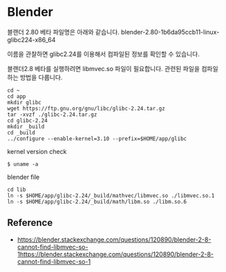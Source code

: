 # Blender

블랜더 2.80 베타 파일명은 아래와 같습니다.
blender-2.80-1b6da95ccb11-linux-glibc224-x86_64

이름을 관찰하면 glibc2.24를 이용해서 컴파일된 정보를 확인할 수 있습니다.

블랜더2.8 베타를 실행하려면 libmvec.so 파일이 필요합니다.
관련된 파일을 컴파일 하는 방법을 다룹니다.

```
cd ~
cd app
mkdir glibc
wget https://ftp.gnu.org/gnu/libc/glibc-2.24.tar.gz
tar -xvzf ./glibc-2.24.tar.gz
cd glibc-2.24
mkdir _build
cd _build
../configure --enable-kernel=3.10 --prefix=$HOME/app/glibc
```

kernel version check
```
$ uname -a
```

blender file
```
cd lib
ln -s $HOME/app/glibc-2.24/_build/mathvec/libmvec.so ./libmvec.so.1
ln -s $HOME/app/glibc-2.24/_build/math/libm.so ./libm.so.6
```

## Reference
- https://blender.stackexchange.com/questions/120890/blender-2-8-cannot-find-libmvec-so-1https://blender.stackexchange.com/questions/120890/blender-2-8-cannot-find-libmvec-so-1